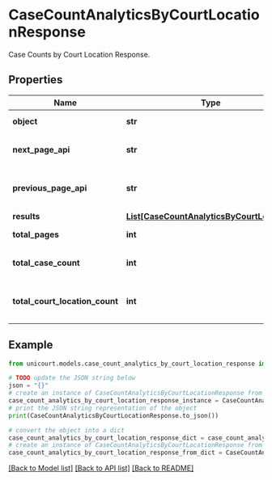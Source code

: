 # CaseCountAnalyticsByCourtLocationResponse

Case Counts by Court Location Response.

## Properties

Name | Type | Description | Notes
------------ | ------------- | ------------- | -------------
**object** | **str** |  | [default to 'CaseCountAnalyticsByCourtLocationResponse']
**next_page_api** | **str** | Next page of results if applicable. | 
**previous_page_api** | **str** | Link to previous page of results. | 
**results** | [**List[CaseCountAnalyticsByCourtLocation]**](CaseCountAnalyticsByCourtLocation.md) |  | 
**total_pages** | **int** | Total no. of pages. | 
**total_case_count** | **int** | Total no. of Cases for this criteria. | 
**total_court_location_count** | **int** | Total no. of Court Location for this criteria. | 

## Example

```python
from unicourt.models.case_count_analytics_by_court_location_response import CaseCountAnalyticsByCourtLocationResponse

# TODO update the JSON string below
json = "{}"
# create an instance of CaseCountAnalyticsByCourtLocationResponse from a JSON string
case_count_analytics_by_court_location_response_instance = CaseCountAnalyticsByCourtLocationResponse.from_json(json)
# print the JSON string representation of the object
print(CaseCountAnalyticsByCourtLocationResponse.to_json())

# convert the object into a dict
case_count_analytics_by_court_location_response_dict = case_count_analytics_by_court_location_response_instance.to_dict()
# create an instance of CaseCountAnalyticsByCourtLocationResponse from a dict
case_count_analytics_by_court_location_response_from_dict = CaseCountAnalyticsByCourtLocationResponse.from_dict(case_count_analytics_by_court_location_response_dict)
```
[[Back to Model list]](../README.md#documentation-for-models) [[Back to API list]](../README.md#documentation-for-api-endpoints) [[Back to README]](../README.md)


